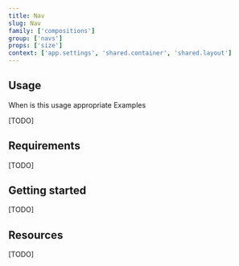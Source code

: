 ```yaml
---
title: Nav
slug: Nav
family: ['compositions']
group: ['navs']
props: ['size']
context: ['app.settings', 'shared.container', 'shared.layout']
---
```


## Usage

When is this usage appropriate
Examples

[TODO]

## Requirements

[TODO]

## Getting started

[TODO]

## Resources

[TODO]
